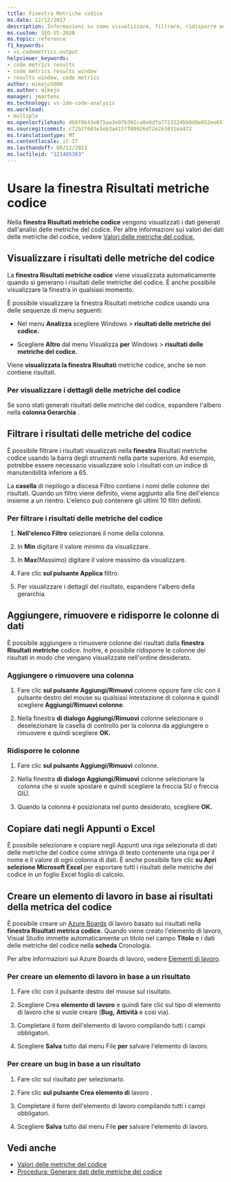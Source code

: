 ```yaml
---
title: Finestra Metriche codice
ms.date: 12/12/2017
description: Informazioni su come visualizzare, filtrare, ridisporre ed esportare Visual Studio dati di analisi delle metriche del codice. Vedere come creare elementi di lavoro in base ai risultati della metrica del codice.
ms.custom: SEO-VS-2020
ms.topic: reference
f1_keywords:
- vs.codemetrics.output
helpviewer_keywords:
- code metrics results
- code metrics results window
- results window, code metrics
author: mikejo5000
ms.author: mikejo
manager: jmartens
ms.technology: vs-ide-code-analysis
ms.workload:
- multiple
ms.openlocfilehash: d68f8b43e675aa3e07b392ca8e0dfa77232245b0d8e652ee6570cd3869350e5c
ms.sourcegitcommit: c72b2f603e1eb3a4157f00926df2e263831ea472
ms.translationtype: MT
ms.contentlocale: it-IT
ms.lasthandoff: 08/12/2021
ms.locfileid: "121405383"
---
```

# <a name="use-the-code-metrics-results-window"></a>Usare la finestra Risultati metriche codice

Nella **finestra Risultati metriche codice** vengono visualizzati i dati generati dall'analisi delle metriche del codice. Per altre informazioni sui valori dei dati delle metriche del codice, vedere [Valori delle metriche del codice.](../code-quality/code-metrics-values.md)

## <a name="display-code-metrics-results"></a>Visualizzare i risultati delle metriche del codice

La **finestra Risultati metriche codice** viene visualizzata automaticamente quando si generano i risultati delle metriche del codice. È anche possibile visualizzare la finestra in qualsiasi momento.

È possibile visualizzare la finestra Risultati metriche codice usando una delle sequenze di menu seguenti:

- Nel menu **Analizza** scegliere Windows  >  **risultati delle metriche del codice.**

- Scegliere **Altro** dal menu Visualizza **per** Windows  >  **risultati delle metriche del codice.**

Viene **visualizzata la finestra Risultati** metriche codice, anche se non contiene risultati.

### <a name="to-view-code-metrics-details"></a>Per visualizzare i dettagli delle metriche del codice

Se sono stati generati risultati delle metriche del codice, espandere l'albero nella **colonna Gerarchia** .

## <a name="filter-code-metrics-results"></a>Filtrare i risultati delle metriche del codice

È possibile filtrare i risultati visualizzati nella **finestra** Risultati metriche codice usando la barra degli strumenti nella parte superiore. Ad esempio, potrebbe essere necessario visualizzare solo i risultati con un indice di manutenibilità inferiore a 65.

La **casella** di riepilogo a discesa Filtro contiene i nomi delle colonne dei risultati. Quando un filtro viene definito, viene aggiunto alla fine dell'elenco insieme a un rientro. L'elenco può contenere gli ultimi 10 filtri definiti.

### <a name="to-filter-the-code-metrics-results"></a>Per filtrare i risultati delle metriche del codice

1. **Nell'elenco Filtro** selezionare il nome della colonna.

2. In **Min** digitare il valore minimo da visualizzare.

3. In **Max**(Massimo) digitare il valore massimo da visualizzare.

4. Fare clic **sul pulsante Applica** filtro.

5. Per visualizzare i dettagli del risultato, espandere l'albero della gerarchia.

## <a name="add-remove-and-rearrange-data-columns"></a>Aggiungere, rimuovere e ridisporre le colonne di dati

È possibile aggiungere o rimuovere colonne dei risultati dalla **finestra Risultati metriche** codice. Inoltre, è possibile ridisporre le colonne dei risultati in modo che vengano visualizzate nell'ordine desiderato.

### <a name="add-or-remove-a-column"></a>Aggiungere o rimuovere una colonna

1. Fare clic **sul pulsante Aggiungi/Rimuovi** colonne oppure fare clic con il pulsante destro del mouse su qualsiasi intestazione di colonna e quindi scegliere **Aggiungi/Rimuovi colonne**.

1. Nella finestra **di dialogo Aggiungi/Rimuovi** colonne selezionare o deselezionare la casella di controllo per la colonna da aggiungere o rimuovere e quindi scegliere **OK.**

### <a name="rearrange-columns"></a>Ridisporre le colonne

1. Fare clic **sul pulsante Aggiungi/Rimuovi** colonne.

1. Nella finestra **di dialogo Aggiungi/Rimuovi** colonne selezionare la colonna che si vuole spostare e quindi scegliere la freccia SU o freccia GIÙ.

1. Quando la colonna è posizionata nel punto desiderato, scegliere **OK.**

## <a name="copy-data-to-the-clipboard-or-excel"></a>Copiare dati negli Appunti o Excel

È possibile selezionare e copiare negli Appunti una riga selezionata di dati delle metriche del codice come stringa di testo contenente una riga per il nome e il valore di ogni colonna di dati. È anche possibile fare clic **su Apri selezione Microsoft Excel** per esportare tutti i risultati delle metriche del codice in un foglio Excel foglio di calcolo.

## <a name="create-a-work-item-based-on-code-metric-results"></a>Creare un elemento di lavoro in base ai risultati della metrica del codice

È possibile creare un [Azure Boards](/azure/devops/boards/index?view=vsts&preserve-view=true) di lavoro basato sui risultati nella **finestra Risultati metrica codice.** Quando viene creato l'elemento di lavoro, Visual Studio immette automaticamente un titolo nel campo **Titolo** e i dati delle metriche del codice nella **scheda** Cronologia.

Per altre informazioni sui Azure Boards di lavoro, vedere [Elementi di lavoro](/azure/devops/boards/work-items/index?view=vsts&preserve-view=true).

### <a name="to-create-a-work-item-based-on-a-result"></a>Per creare un elemento di lavoro in base a un risultato

1. Fare clic con il pulsante destro del mouse sul risultato.

2. Scegliere Crea **elemento di lavoro** e quindi fare clic sul tipo di elemento di lavoro che si vuole creare (**Bug,** **Attività** e così via).

3. Completare il form dell'elemento di lavoro compilando tutti i campi obbligatori.

4. Scegliere **Salva** tutto dal menu File **per** salvare l'elemento di lavoro.

### <a name="to-create-a-bug-based-on-a-result"></a>Per creare un bug in base a un risultato

1. Fare clic sul risultato per selezionarlo.

2. Fare clic **sul pulsante Crea elemento di** lavoro .

3. Completare il form dell'elemento di lavoro compilando tutti i campi obbligatori.

4. Scegliere **Salva** tutto dal menu File **per** salvare l'elemento di lavoro.

## <a name="see-also"></a>Vedi anche

- [Valori delle metriche del codice](../code-quality/code-metrics-values.md)
- [Procedura: Generare dati delle metriche del codice](../code-quality/how-to-generate-code-metrics-data.md)
